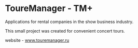 # ToureManager - TM+

Applications for rental companies in the show business industry. 

This small project was created for convenient concert tours.

website - www.touremanager.ru
